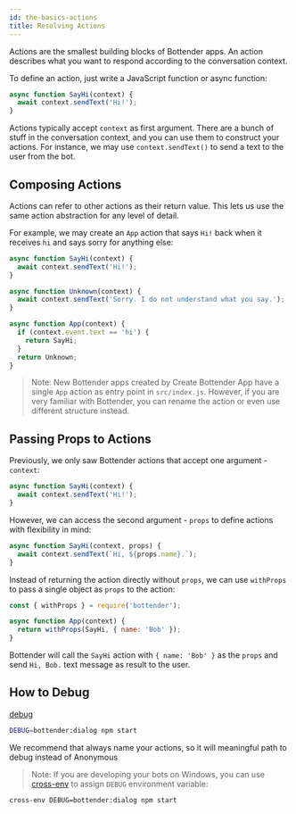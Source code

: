 ```yaml
---
id: the-basics-actions
title: Resolving Actions
---
```


Actions are the smallest building blocks of Bottender apps. An action describes what you want to respond according to the conversation context.

To define an action, just write a JavaScript function or async function:

```js
async function SayHi(context) {
  await context.sendText('Hi!');
}
```

Actions typically accept `context` as first argument. There are a bunch of stuff in the conversation context, and you can use them to construct your actions. For instance, we may use `context.sendText()` to send a text to the user from the bot.

## Composing Actions

Actions can refer to other actions as their return value. This lets us use the same action abstraction for any level of detail.

For example, we may create an `App` action that says `Hi!` back when it receives `hi` and says sorry for anything else:

```js
async function SayHi(context) {
  await context.sendText('Hi!');
}

async function Unknown(context) {
  await context.sendText('Sorry. I do not understand what you say.');
}

async function App(context) {
  if (context.event.text == 'hi') {
    return SayHi;
  }
  return Unknown;
}
```

> Note: New Bottender apps created by Create Bottender App have a single `App` action as entry point in `src/index.js`. However, if you are very familiar with Bottender, you can rename the action or even use different structure instead.

## Passing Props to Actions

Previously, we only saw Bottender actions that accept one argument - `context`:

```js
async function SayHi(context) {
  await context.sendText('Hi!');
}
```

However, we can access the second argument - `props` to define actions with flexibility in mind:

```js
async function SayHi(context, props) {
  await context.sendText(`Hi, ${props.name}.`);
}
```

Instead of returning the action directly without `props`, we can use `withProps` to pass a single object as `props` to the action:

```js
const { withProps } = require('bottender');

async function App(context) {
  return withProps(SayHi, { name: 'Bob' });
}
```

Bottender will call the `SayHi` action with `{ name: 'Bob' }` as the `props` and send `Hi, Bob.` text message as result to the user.

## How to Debug

[debug](https://www.npmjs.com/package/debug)

```sh
DEBUG=bottender:dialog npm start
```

<!--TODO:image-->

We recommend that always name your actions, so it will meaningful path to debug instead of Anonymous

> Note: If you are developing your bots on Windows, you can use [cross-env](https://www.npmjs.com/package/cross-env) to assign `DEBUG` environment variable:

```sh
cross-env DEBUG=bottender:dialog npm start
```
